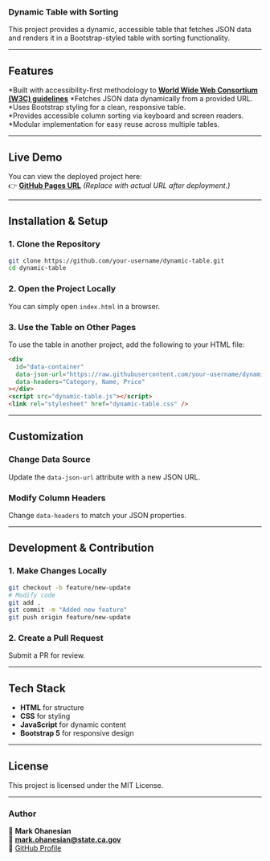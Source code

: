 ### **Dynamic Table with Sorting**

This project provides a dynamic, accessible table that fetches JSON data and renders it in a Bootstrap-styled table with sorting functionality.

---

## **Features**

*Built with accessibility-first methodology to **[World Wide Web Consortium (W3C) guidelines](https://www.w3.org/WAI/ARIA/apg/patterns/table/examples/sortable-table/)**
*Fetches JSON data dynamically from a provided URL.  
*Uses Bootstrap styling for a clean, responsive table.  
*Provides accessible column sorting via keyboard and screen readers.  
*Modular implementation for easy reuse across multiple tables.

---

## **Live Demo**

You can view the deployed project here:  
👉 **[GitHub Pages URL](https://mark-ohanesian.github.io/dynamic-modular-table/)** _(Replace with actual URL after deployment.)_

---

## **Installation & Setup**

### **1. Clone the Repository**

```bash
git clone https://github.com/your-username/dynamic-table.git
cd dynamic-table
```

### **2. Open the Project Locally**

You can simply open `index.html` in a browser.

### **3. Use the Table on Other Pages**

To use the table in another project, add the following to your HTML file:

```html
<div
  id="data-container"
  data-json-url="https://raw.githubusercontent.com/your-username/dynamic-table/main/snacks.json"
  data-headers="Category, Name, Price"
></div>
<script src="dynamic-table.js"></script>
<link rel="stylesheet" href="dynamic-table.css" />
```

---

## **Customization**

### **Change Data Source**

Update the `data-json-url` attribute with a new JSON URL.

### **Modify Column Headers**

Change `data-headers` to match your JSON properties.

---

## **Development & Contribution**

### **1. Make Changes Locally**

```bash
git checkout -b feature/new-update
# Modify code
git add .
git commit -m "Added new feature"
git push origin feature/new-update
```

### **2. Create a Pull Request**

Submit a PR for review.

---

## **Tech Stack**

- **HTML** for structure
- **CSS** for styling
- **JavaScript** for dynamic content
- **Bootstrap 5** for responsive design

---

## **License**

This project is licensed under the MIT License.

---

### **Author**

👤 **Mark Ohanesian**  
📧 **mark.ohanesian@state.ca.gov**  
🔗 [GitHub Profile](https://github.com/mark-ohanesian)
